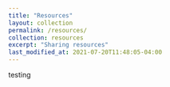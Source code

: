 ```yaml
---
title: "Resources"
layout: collection
permalink: /resources/
collection: resources
excerpt: "Sharing resources"
last_modified_at: 2021-07-20T11:48:05-04:00
---
```


testing